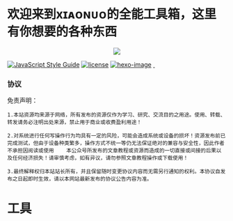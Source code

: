 # 欢迎来到xɪᴀᴏɴᴜᴏ的全能工具箱，这里有你想要的各种东西

<p align="center">
  <img src="https://s2.loli.net/2021/12/19/s8Fu6W57IeYUrjy.gif">
</p>

<p align="bilibili">
  <a href="https://standardjs.com"><img alt="JavaScript Style Guide" src="https://img.shields.io/badge/code_style-standard-brightgreen.svg?style=flat-square"></a>
  <a href=""><img alt="license" src="https://img.shields.io/github/license/mashape/apistatus.svg?style=flat-square"></a>
  <a href="https://hexo.io"><img alt="hexo-image" src="https://img.shields.io/badge/hexo-%3E%3D3.0-blue.svg?style=flat-square"></a>
  <a href="https://github.com/Molunerfinn/hexo-theme-melody/releases/latest">
    <img src="https://img.shields.io/github/release/Molunerfinn/hexo-theme-melody.svg?style=flat-square" alt="">
  </a>
  <a href="https://github.com/PicGo/bump-version">
    <img src="https://img.shields.io/badge/picgo-convention-blue.svg?style=flat-square" alt="">
  </a>
</p>

### 协议

免责声明：

    1.本站资源均来源于网络，所有发布的资源仅作为学习、研究、交流目的之用途。使用、转载、转发请务必注明出处来源，禁止用于商业或收费盈利用途！
    
    2.对系统进行任何写操作行为均具有一定的风险，可能会造成系统或设备的损坏！资源发布前已完成测试，但由于设备种类繁多，操作方式不统一等仍无法保证绝对的兼容与安全性，因此作者不承担因阅读或使用    本公众号所发布的文章教程或资源而造成的一切直接或间接的后果以及任何经济损失！请审慎考虑，如有异议，请勿参照文章教程操作或下载使用！
    
    3.最终解释权归本站站长所有，并且保留随时变更协议内容而无需另行通知的权利。本协议自发布之日起即时生效，请以本网站最新发布的协议公告内容为准。

# 工具
